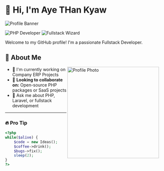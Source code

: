# 👋 Hi, I'm Aye THan Kyaw 

![Profile Banner](https://via.placeholder.com/1200x400/333/FFFFFF?text=PHP+Fullstack+Developer) <!-- Replace with your actual image URL -->

![PHP Developer](https://img.shields.io/badge/PHP-Developer-777BB4?style=for-the-badge&logo=php&logoColor=white)
![Fullstack Wizard](https://img.shields.io/badge/Fullstack-Wizard-4FC08D?style=for-the-badge&logo=vue.js&logoColor=white)

Welcome to my GitHub profile! I'm a passionate Fullstack Developer.

## 🚀 About Me

<img align="right" src="https://via.placeholder.com/300x300/333/FFFFFF?text=Your+Photo" width="300" alt="Profile Photo"> <!-- Replace with your actual image URL -->

- 🔭 I'm currently working on Company ERP Projects
- 👯 **Looking to collaborate on:** Open-source PHP packages or SaaS projects
- 💬 Ask me about PHP, Laravel, or fullstack development
---

### 🔥 Pro Tip
```php
<?php
while($alive) {
    $code = new Ideas();
    $coffee->drink();
    $bugs->fix();
    sleep(2);
}
?>
